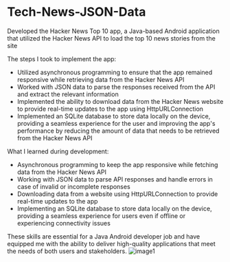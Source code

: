 # Tech-News-JSON-Data

Developed the Hacker News Top 10 app, a Java-based Android application that utilized the Hacker News API to load the top 10 news stories from the site

The steps I took to implement the app:
- Utilized asynchronous programming to ensure that the app remained responsive while retrieving data from the Hacker News API
- Worked with JSON data to parse the responses received from the API and extract the relevant information
- Implemented the ability to download data from the Hacker News website to provide real-time updates to the app using HttpURLConnection
- Implemented an SQLite database to store data locally on the device, providing a seamless experience for the user and improving the app's performance by reducing the amount of data that needs to be retrieved from the Hacker News API

What I learned during development:
- Asynchronous programming to keep the app responsive while fetching data from the Hacker News API
- Working with JSON data to parse API responses and handle errors in case of invalid or incomplete responses
- Downloading data from a website using HttpURLConnection to provide real-time updates to the app
- Implementing an SQLite database to store data locally on the device, providing a seamless experience for users even if offline or experiencing connectivity issues

These skills are essential for a Java Android developer job and have equipped me with the ability to deliver high-quality applications that meet the needs of both users and stakeholders.
![image1](https://user-images.githubusercontent.com/81863134/226100831-97f9dd59-58f7-4808-8de0-29971ca69b1d.png)
